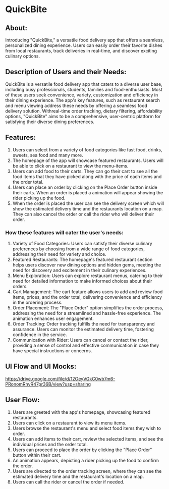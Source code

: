 # QuickBite

## About:
Introducing "QuickBite," a versatile food delivery app  that offers a seamless, personalized dining experience.  Users can easily order their favorite dishes from local restaurants,  track deliveries in real-time, and discover exciting culinary options.

## Description of Users and their Needs: 
QuickBite is a versatile food delivery app that caters to a diverse user base, including busy professionals, students, families and food-enthusiasts. Most of these users seek convenience, variety, customization and efficiency in their dining experience. The app's key features, such as restaurant search and menu viewing address these needs by offering a seamless food delivery solution. Withreal-time order tracking, dietary filtering, affordability options, "QuickBite" aims to be a comprehensive, user-centric platform for satisfying their diverse dining preferences.

## Features:

1. Users can select from a variety of food categories like fast food, drinks, sweets, sea food and many more.
2. The homepage of the app will showcase featured restaurants. Users will be able to click on a restaurant to view the menu-items.
3. Users can add food to their carts. They can go their cart to see all the food items that they have picked along with the price of each items and the order total.
4. Users can place an order by clicking on the Place Order button inside their carts. When an order is placed a animation will appear showing the rider picking up the food.
5. When the order is placed the user can see the delivery screen which will show the estimated delivery time and the restaurants location on a map. They can also cancel the order or call the rider who will deliver their order.

### How these features will cater the user's needs:
1.	Variety of Food Categories: Users can satisfy their diverse culinary preferences by choosing from a wide range of food categories, addressing their need for variety and choice.
2.	Featured Restaurants: The homepage's featured restaurant section helps users discover new dining options and hidden gems, meeting the need for discovery and excitement in their culinary experiences.
3.	Menu Exploration: Users can explore restaurant menus, catering to their need for detailed information to make informed choices about their orders.
4.	Cart Management: The cart feature allows users to add and review food items, prices, and the order total, delivering convenience and efficiency in the ordering process.
5.	Order Placement: The "Place Order" option simplifies the order process, addressing the need for a streamlined and hassle-free experience. The animation enhances user engagement.
6.	Order Tracking:  Order tracking fulfills the need for transparency and assurance. Users can monitor the estimated delivery time, fostering confidence in the service.
7.	Communication with Rider: Users can cancel or contact the rider, providing a sense of control and effective communication in case they have special instructions or concerns.


## UI Flow and UI Mocks:

https://drive.google.com/file/d/12OeyVGkC0wb7m6-PRonomRhvR47pr36B/view?usp=sharing

## User Flow:
1. Users are greeted with the app's homepage, showcasing featured restaurants.
2. Users can click on a restaurant to view its menu items.
3. Users browse the restaurant's menu and select food items they wish to order.
4. Users can add items to their cart, review the selected items, and see the individual prices and the order total.
5. Users can proceed to place the order by clicking the "Place Order" button within their cart.
6. An animation appears, depicting a rider picking up the food to confirm the order.
7. Users are directed to the order tracking screen, where they can see the estimated delivery time and the restaurant's location on a map.
8. Users can call the rider or cancel the order if needed.
